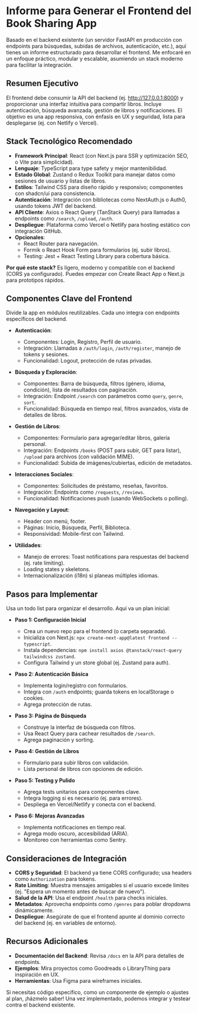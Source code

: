 # Informe para Generar el Frontend del Book Sharing App

Basado en el backend existente (un servidor FastAPI en producción con endpoints para búsquedas, subidas de archivos, autenticación, etc.), aquí tienes un informe estructurado para desarrollar el frontend. Me enfocaré en un enfoque práctico, modular y escalable, asumiendo un stack moderno para facilitar la integración.

## Resumen Ejecutivo
El frontend debe consumir la API del backend (ej. http://127.0.0.1:8000) y proporcionar una interfaz intuitiva para compartir libros. Incluye autenticación, búsqueda avanzada, gestión de libros y notificaciones. El objetivo es una app responsiva, con énfasis en UX y seguridad, lista para desplegarse (ej. con Netlify o Vercel).

## Stack Tecnológico Recomendado
- **Framework Principal**: React (con Next.js para SSR y optimización SEO, o Vite para simplicidad).
- **Lenguaje**: TypeScript para type safety y mejor mantenibilidad.
- **Estado Global**: Zustand o Redux Toolkit para manejar datos como sesiones de usuario y listas de libros.
- **Estilos**: Tailwind CSS para diseño rápido y responsivo; componentes con shadcn/ui para consistencia.
- **Autenticación**: Integración con bibliotecas como NextAuth.js o Auth0, usando tokens JWT del backend.
- **API Cliente**: Axios o React Query (TanStack Query) para llamadas a endpoints como `/search`, `/upload`, `/auth`.
- **Despliegue**: Plataforma como Vercel o Netlify para hosting estático con integración GitHub.
- **Opcionales**: 
  - React Router para navegación.
  - Formik o React Hook Form para formularios (ej. subir libros).
  - Testing: Jest + React Testing Library para cobertura básica.

**Por qué este stack?** Es ligero, moderno y compatible con el backend (CORS ya configurado). Puedes empezar con Create React App o Next.js para prototipos rápidos.

## Componentes Clave del Frontend
Divide la app en módulos reutilizables. Cada uno integra con endpoints específicos del backend.

- **Autenticación**:
  - Componentes: Login, Registro, Perfil de usuario.
  - Integración: Llamadas a `/auth/login`, `/auth/register`, manejo de tokens y sesiones.
  - Funcionalidad: Logout, protección de rutas privadas.

- **Búsqueda y Exploración**:
  - Componentes: Barra de búsqueda, filtros (género, idioma, condición), lista de resultados con paginación.
  - Integración: Endpoint `/search` con parámetros como `query`, `genre`, `sort`.
  - Funcionalidad: Búsqueda en tiempo real, filtros avanzados, vista de detalles de libros.

- **Gestión de Libros**:
  - Componentes: Formulario para agregar/editar libros, galería personal.
  - Integración: Endpoints `/books` (POST para subir, GET para listar), `/upload` para archivos (con validación MIME).
  - Funcionalidad: Subida de imágenes/cubiertas, edición de metadatos.

- **Interacciones Sociales**:
  - Componentes: Solicitudes de préstamo, reseñas, favoritos.
  - Integración: Endpoints como `/requests`, `/reviews`.
  - Funcionalidad: Notificaciones push (usando WebSockets o polling).

- **Navegación y Layout**:
  - Header con menú, footer.
  - Páginas: Inicio, Búsqueda, Perfil, Biblioteca.
  - Responsividad: Mobile-first con Tailwind.

- **Utilidades**:
  - Manejo de errores: Toast notifications para respuestas del backend (ej. rate limiting).
  - Loading states y skeletons.
  - Internacionalización (i18n) si planeas múltiples idiomas.

## Pasos para Implementar
Usa un todo list para organizar el desarrollo. Aquí va un plan inicial:

- **Paso 1: Configuración Inicial**
  - Crea un nuevo repo para el frontend (o carpeta separada).
  - Inicializa con Next.js: `npx create-next-app@latest frontend --typescript`.
  - Instala dependencias: `npm install axios @tanstack/react-query tailwindcss zustand`.
  - Configura Tailwind y un store global (ej. Zustand para auth).

- **Paso 2: Autenticación Básica**
  - Implementa login/registro con formularios.
  - Integra con `/auth` endpoints; guarda tokens en localStorage o cookies.
  - Agrega protección de rutas.

- **Paso 3: Página de Búsqueda**
  - Construye la interfaz de búsqueda con filtros.
  - Usa React Query para cachear resultados de `/search`.
  - Agrega paginación y sorting.

- **Paso 4: Gestión de Libros**
  - Formulario para subir libros con validación.
  - Lista personal de libros con opciones de edición.

- **Paso 5: Testing y Pulido**
  - Agrega tests unitarios para componentes clave.
  - Integra logging si es necesario (ej. para errores).
  - Despliega en Vercel/Netlify y conecta con el backend.

- **Paso 6: Mejoras Avanzadas**
  - Implementa notificaciones en tiempo real.
  - Agrega modo oscuro, accesibilidad (ARIA).
  - Monitoreo con herramientas como Sentry.

## Consideraciones de Integración
- **CORS y Seguridad**: El backend ya tiene CORS configurado; usa headers como `Authorization` para tokens.
- **Rate Limiting**: Muestra mensajes amigables si el usuario excede límites (ej. "Espera un momento antes de buscar de nuevo").
- **Salud de la API**: Usa el endpoint `/health` para checks iniciales.
- **Metadatos**: Aprovecha endpoints como `/genres` para poblar dropdowns dinámicamente.
- **Despliegue**: Asegúrate de que el frontend apunte al dominio correcto del backend (ej. en variables de entorno).

## Recursos Adicionales
- **Documentación del Backend**: Revisa `/docs` en la API para detalles de endpoints.
- **Ejemplos**: Mira proyectos como Goodreads o LibraryThing para inspiración en UX.
- **Herramientas**: Usa Figma para wireframes iniciales.

Si necesitas código específico, como un componente de ejemplo o ajustes al plan, ¡házmelo saber! Una vez implementado, podemos integrar y testear contra el backend existente.
